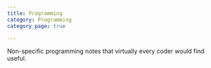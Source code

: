 ```yaml
---
title: Programming
category: Programming
category_page: true

---
```


Non-specific programming notes that virtually every coder would find useful.
